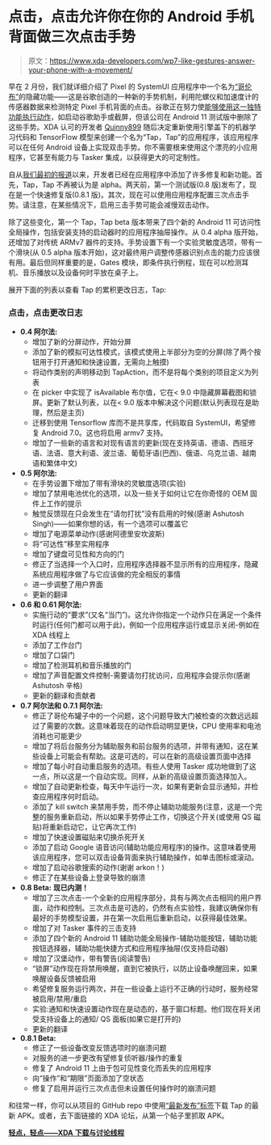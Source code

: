 # 点击，点击允许你在你的 Android 手机背面做三次点击手势

> 原文：<https://www.xda-developers.com/wp7-like-gestures-answer-your-phone-with-a-movement/>

早在 2 月份，我们就详细介绍了 Pixel 的 SystemUI 应用程序中一个名为[“哥伦布”](https://www.xda-developers.com/google-pixel-android-11-double-tap-rear-gestures/)的隐藏功能——这是谷歌创造的一种新的手势机制，利用陀螺仪和加速度计的传感器数据来检测特定 Pixel 手机背面的点击。谷歌正在努力使[能够使用这一独特功能执行动作](https://www.xda-developers.com/google-pixel-3-pixel-4-double-tap-gestures-android-11-screenshots-recents/)，如启动谷歌助手或截屏，但该公司在 Android 11 测试版中删除了这些手势。XDA 认可的开发者 [Quinny899](https://forum.xda-developers.com/member.php?u=3563640) 随后决定重新使用引擎盖下的机器学习代码和 TensorFlow 模型来创建一个名为“Tap，Tap”的应用程序，该应用程序可以在任何 Android 设备上实现双击手势。你不需要根来使用这个漂亮的小应用程序，它甚至有能力与 Tasker 集成，以获得更大的可定制性。

自从[我们最初的报道](https://www.xda-developers.com/tap-tap-brings-ios-14-android-11-back-tap-gesture-any-android-device/)以来，开发者已经在应用程序中添加了许多修复和新功能。首先，Tap，Tap 不再被认为是 alpha。两天前，第一个测试版(0.8 版)发布了，现在是一个快速修复版(0.8.1 版)。其次，现在可以使用应用程序配置三次点击手势。请注意，在某些情况下，启用三击手势可能会减慢双击动作。

除了这些变化，第一个 Tap，Tap beta 版本带来了四个新的 Android 11 可访问性全局操作，包括安装支持的启动器时的应用程序抽屉操作。从 0.4 alpha 版开始，还增加了对传统 ARMv7 器件的支持。手势设置下有一个实验灵敏度选项，带有一个滑块(从 0.5 alpha 版本开始)，这对最终用户调整传感器识别点击的能力应该很有用。最后但同样重要的是，Gates 模块，即条件执行例程，现在可以检测耳机、音乐播放以及设备何时平放在桌子上。

展开下面的列表以查看 Tap 的累积更改日志，Tap:

### 点击，点击更改日志

*   **0.4 阿尔法:**
    *   增加了新的分屏动作，开始分屏
    *   添加了新的模拟可达性模式，该模式使用上半部分为空的分屏(除了两个按钮用于打开通知和快速设置，无需向上触摸)
    *   将动作类别的声明移动到 TapAction，而不是将每个类别的项目定义为列表
    *   在 picker 中实现了 isAvailable 布尔值，它在< 9.0 中隐藏屏幕截图和锁屏。更新了默认列表，以在< 9.0 版本中解决这个问题(默认列表现在是助理，然后是主页)
    *   迁移到使用 Tensorflow 库而不是共享库，代码取自 SystemUI，希望修复 Android 7.0。这也将启用 armv7 支持。
    *   增加了一些新的语言和对现有语言的更新(现在支持英语、德语、西班牙语、法语、意大利语、波兰语、葡萄牙语(巴西)、俄语、乌克兰语、越南语和繁体中文)
*   **0.5 阿尔法:**
    *   在手势设置下增加了带有滑块的灵敏度选项(实验)
    *   增加了禁用电池优化的选项，以及一些关于如何让它在你奇怪的 OEM 固件上工作的提示
    *   触觉反馈现在只会发生在“请勿打扰”没有启用的时候(感谢 Ashutosh Singh)——如果你想的话，有一个选项可以覆盖它
    *   增加了电源菜单动作(感谢阿德里安坎波斯)
    *   将“可达性”移至实用程序
    *   增加了键盘可见性和方向的门
    *   修正了当选择一个入口时，应用程序选择器不显示所有的应用程序，隐藏系统应用程序做了与它应该做的完全相反的事情
    *   进一步调整了用户界面
    *   更新的翻译
*   **0.6 和 0.61 阿尔法:**
    *   实施行动的“要求”(又名“当门”)。这允许你指定一个动作只在满足一个条件时运行(任何门都可以用于此)，例如一个应用程序运行或显示关闭-例如在 XDA 线程上
    *   添加了工作台门
    *   增加了口袋门
    *   增加了检测耳机和音乐播放的门
    *   增加了声音配置文件控制-需要请勿打扰访问，应用程序会提示你(感谢 Ashutosh 辛格)
    *   更新的翻译和贡献者
*   **0.7 阿尔法和 0.7.1 阿尔法:**
    *   修正了哥伦布罐子中的一个问题，这个问题导致大门被检查的次数远远超过了需要的次数。这意味着现在的动作启动明显更快，CPU 使用率和电池消耗也可能更少
    *   增加了将后台服务分为辅助服务和前台服务的选项，并带有通知，这在某些设备上可能会有帮助。这是可选的，可以在新的高级设置页面中选择
    *   增加了每小时自动重启服务的选项。有些人使用 Tasker 成功地做到了这一点，所以这是一个自动实现。同样，从新的高级设置页面选择加入。
    *   增加了自动更新检查，每天中午运行一次，如果有更新会显示通知，并检查应用程序何时启动。
    *   添加了 kill switch 来禁用手势，而不停止辅助功能服务(注意，这是一个完整的服务重新启动，所以如果手势停止工作，切换这个开关(或使用 QS 磁贴)将重新启动它，让它再次工作)
    *   增加了快速设置磁贴来切换杀死开关
    *   添加了启动 Google 语音访问(辅助功能应用程序)的操作。这意味着使用该应用程序，您可以双击设备背面来执行辅助操作，如单击图标或滚动。
    *   增加了启动谷歌搜索的动作(谢谢 arkon！)
    *   修正了在某些设备上登录导致的崩溃
*   **0.8 Beta:** **现已内测！**
    *   增加了三次点击-一个全新的应用程序部分，具有与两次点击相同的用户界面，动作和控制。三次点击是可选的，仍然有点实验性，我建议确保你有最好的手势模型设置，并在第一次启用后重新启动，以获得最佳效果。
    *   增加了对 Tasker 事件的三击支持
    *   添加了四个新的 Android 11 辅助功能全局操作-辅助功能按钮，辅助功能按钮选择器，辅助功能快捷方式和应用程序抽屉(仅支持启动器)
    *   增加了汉堡动作，带有警告(阅读警告)
    *   “锁屏”动作现在将禁用唤醒，直到它被执行，以防止设备唤醒回来，如果唤醒设备反馈被启用
    *   希望修复服务运行两次，并在一些设备上运行不正确的行动时，服务经常被启用/禁用/重启
    *   实验:通知和快速设置动作现在是动态的，基于窗口标题。他们现在将关闭受支持设备上的通知/ QS 面板(如果它是打开的)
    *   更新的翻译
*   **0.8.1 Beta:**
    *   修正了一些设备改变反馈选项时的崩溃问题
    *   对服务的进一步更改有望修复侦听器/操作的重复
    *   修复了 Android 11 上由于包可见性变化而丢失的应用程序
    *   向“操作”和“期限”页面添加了空状态
    *   修复了启用并运行三次点击但未设置任何操作时的崩溃问题

和往常一样，你可以从项目的 GitHub repo 中使用[“最新发布”标签](https://github.com/KieronQuinn/TapTap/releases/latest)下载 Tap 的最新 APK。或者，去下面链接的 XDA 论坛，从第一个帖子里抓取 APK。

**[轻点，轻点——XDA 下载与讨论线程](https://forum.xda-developers.com/android/apps-games/app-tap-tap-double-tap-device-gesture-t4140573)**